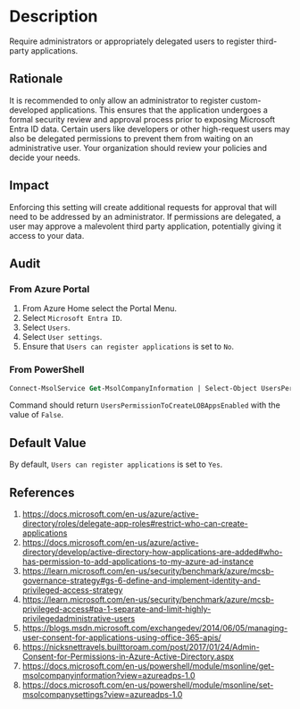 # Description

Require administrators or appropriately delegated users to register third-party applications.

## Rationale

It is recommended to only allow an administrator to register custom-developed applications. This ensures that the application undergoes a formal security review and approval process prior to exposing Microsoft Entra ID data. Certain users like developers or other high-request users may also be delegated permissions to prevent them from waiting on an administrative user. Your organization should review your policies and decide your needs.

## Impact

Enforcing this setting will create additional requests for approval that will need to be addressed by an administrator. If permissions are delegated, a user may approve a malevolent third party application, potentially giving it access to your data.

## Audit

### From Azure Portal

1. From Azure Home select the Portal Menu.
2. Select `Microsoft Entra ID`.
3. Select `Users`.
4. Select `User settings`.
5. Ensure that `Users can register applications` is set to `No`.

### From PowerShell

```ps
Connect-MsolService Get-MsolCompanyInformation | Select-Object UsersPermissionToCreateLOBAppsEnabled
```

Command should return `UsersPermissionToCreateLOBAppsEnabled` with the value of `False`.

## Default Value

By default, `Users can register applications` is set to `Yes`.

## References

1. <https://docs.microsoft.com/en-us/azure/active-directory/roles/delegate-app-roles#restrict-who-can-create-applications>
2. <https://docs.microsoft.com/en-us/azure/active-directory/develop/active-directory-how-applications-are-added#who-has-permission-to-add-applications-to-my-azure-ad-instance>
3. <https://learn.microsoft.com/en-us/security/benchmark/azure/mcsb-governance-strategy#gs-6-define-and-implement-identity-and-privileged-access-strategy>
4. <https://learn.microsoft.com/en-us/security/benchmark/azure/mcsb-privileged-access#pa-1-separate-and-limit-highly-privilegedadministrative-users>
5. <https://blogs.msdn.microsoft.com/exchangedev/2014/06/05/managing-user-consent-for-applications-using-office-365-apis/>
6. <https://nicksnettravels.builttoroam.com/post/2017/01/24/Admin-Consent-for-Permissions-in-Azure-Active-Directory.aspx>
7. <https://docs.microsoft.com/en-us/powershell/module/msonline/get-msolcompanyinformation?view=azureadps-1.0>
8. <https://docs.microsoft.com/en-us/powershell/module/msonline/set-msolcompanysettings?view=azureadps-1.0>
